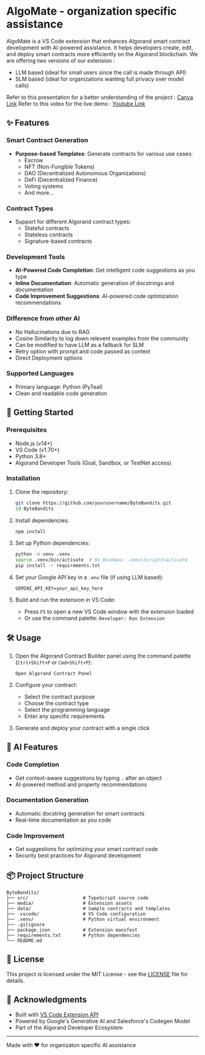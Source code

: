 # AlgoMate - organization specific assistance

AlgoMate is a VS Code extension that enhances Algorand smart contract development with AI-powered assistance. It helps developers create, edit, and deploy smart contracts more efficiently on the Algorand blockchain. We are offering two versions of our extension : 
- LLM based (ideal for small users since the call is made through API)
- SLM based (ideal for organizations wanting full privacy over model calls)

Refer to this presentation for a better understanding of the project : [Canva Link](https://www.canva.com/design/DAGpI6Uph7w/Lh5caAVq_RUpfJLE3NIzIA/edit)
Refer to this video for the live demo : [Youtube Link](https://youtu.be/e8IfH2FDAbw?si=VRnxti8MqT8Us8P4)
   
## ✨ Features

### Smart Contract Generation
- **Purpose-based Templates**: Generate contracts for various use cases:
  - Escrow
  - NFT (Non-Fungible Tokens)
  - DAO (Decentralized Autonomous Organizations)
  - DeFi (Decentralized Finance)
  - Voting systems
  - And more...

### Contract Types
- Support for different Algorand contract types:
  - Stateful contracts
  - Stateless contracts
  - Signature-based contracts

### Development Tools
- **AI-Powered Code Completion**: Get intelligent code suggestions as you type
- **Inline Documentation**: Automatic generation of docstrings and documentation
- **Code Improvement Suggestions**: AI-powered code optimization recommendations

### Difference from other AI
- No Hallucinations due to RAG
- Cosine Similarity to log down relevent examples from the community
- Can be modified to have LLM as a fallback for SLM
- Retry option with prompt and code passed as context
- Direct Deployment options

### Supported Languages
- Primary language: Python (PyTeal)
- Clean and readable code generation

## 🚀 Getting Started

### Prerequisites
- Node.js (v14+)
- VS Code (v1.70+)
- Python 3.8+
- Algorand Developer Tools (Goal, Sandbox, or TestNet access)

### Installation
1. Clone the repository:
   ```bash
   git clone https://github.com/yourusername/ByteBandits.git
   cd ByteBandits
   ```

2. Install dependencies:
   ```bash
   npm install
   ```

3. Set up Python dependencies:
   ```bash
   python -m venv .venv
   source .venv/bin/activate  # On Windows: .venv\Scripts\activate
   pip install -r requirements.txt
   ```

4. Set your Google API key in a `.env` file (if using LLM based):
   ```
   GEMINI_API_KEY=your_api_key_here
   ```

5. Build and run the extension in VS Code:
   - Press `F5` to open a new VS Code window with the extension loaded
   - Or use the command palette: `Developer: Run Extension`

## 🛠️ Usage

1. Open the Algorand Contract Builder panel using the command palette (`Ctrl+Shift+P` or `Cmd+Shift+P`):
   ```
   Open Algorand Contract Panel
   ```

2. Configure your contract:
   - Select the contract purpose
   - Choose the contract type
   - Select the programming language
   - Enter any specific requirements

3. Generate and deploy your contract with a single click

## 🤖 AI Features

### Code Completion
- Get context-aware suggestions by typing `.` after an object
- AI-powered method and property recommendations

### Documentation Generation
- Automatic docstring generation for smart contracts
- Real-time documentation as you code

### Code Improvement
- Get suggestions for optimizing your smart contract code
- Security best practices for Algorand development

## 📦 Project Structure

```
ByteBandits/
├── src/                    # TypeScript source code
├── media/                  # Extension assets
├── data/                   # Sample contracts and templates
├── .vscode/                # VS Code configuration
├── .venv/                  # Python virtual environment
├── .gitignore
├── package.json            # Extension manifest
├── requirements.txt        # Python dependencies
└── README.md
```

## 📝 License

This project is licensed under the MIT License - see the [LICENSE](LICENSE) file for details.

## 🙏 Acknowledgments

- Built with [VS Code Extension API](https://code.visualstudio.com/api)
- Powered by Google's Generative AI and Salesforce's Codegen Model 
- Part of the Algorand Developer Ecosystem

---

Made with ❤️ for organizaton specific AI assistance

